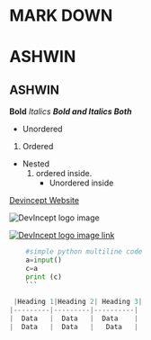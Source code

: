 # MARK DOWN
# ASHWIN
## ASHWIN


**Bold**
*Italics*
***Bold and Italics Both***

* Unordered

1. Ordered

* Nested
   1. ordered inside.
      * Unordered inside
      
 [Devincept Website](https://devincept.tech/)

![DevIncept logo image](extras/logo.gif)

[![DevIncept logo image link](extras/logo.gif)](https://devincept.tech/)

```python
    #simple python multiline code
    a=input()
    c=a
    print (c)
    ```
    
 |Heading 1|Heading 2| Heading 3|
|---------|---------|----------|
|  Data   |  Data   |  Data    |
|  Data   |  Data   |   Data   |


